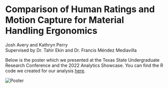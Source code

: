 #  Comparison of Human Ratings and Motion Capture for Material Handling Ergonomics
Josh Avery and Kathryn Perry \
Supervised by Dr. Tahir Ekin and Dr. Francis Méndez Mediavilla  

Below is the poster which we presented at the Texas State Undergraduate Research Conference and the 2022 Analytics Showcase. You can find the R code we created for our analysis [here](https://github.com/I-Am-Josh-Avery/MotionCaptureResearch2022/blob/main/Analysis.R).


![Poster](https://github.com/I-Am-Josh-Avery/MotionCaptureResearch2022/blob/main/Comparison%20of%20Human%20Ratings%20and%20Motion%20Capture%20for%20Material%20Handling%20Ergonomics-1.png)



